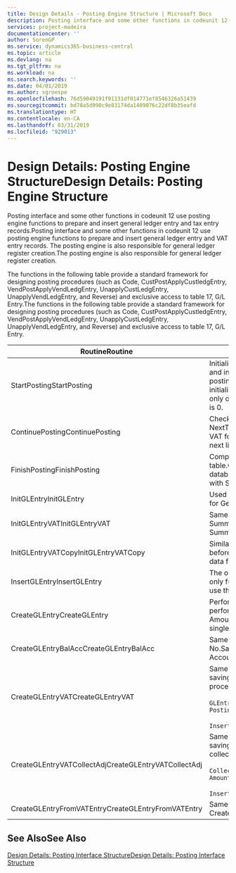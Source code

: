 ```yaml
---
title: Design Details - Posting Engine Structure | Microsoft Docs
description: Posting interface and some other functions in codeunit 12 use posting engine functions to prepare and insert general ledger entry and tax entry records. The posting engine is also responsible for general ledger register creation.
services: project-madeira
documentationcenter: ''
author: SorenGP
ms.service: dynamics365-business-central
ms.topic: article
ms.devlang: na
ms.tgt_pltfrm: na
ms.workload: na
ms.search.keywords: ''
ms.date: 04/01/2019
ms.author: sgroespe
ms.openlocfilehash: 76d59049191f91131df014771ef8546326a51439
ms.sourcegitcommit: bd78a5d990c9e83174da1409076c22df8b35eafd
ms.translationtype: HT
ms.contentlocale: en-CA
ms.lasthandoff: 03/31/2019
ms.locfileid: "929013"
---
```

# <a name="design-details-posting-engine-structure"></a><span data-ttu-id="cc79e-104">Design Details: Posting Engine Structure</span><span class="sxs-lookup"><span data-stu-id="cc79e-104">Design Details: Posting Engine Structure</span></span>
<span data-ttu-id="cc79e-105">Posting interface and some other functions in codeunit 12 use posting engine functions to prepare and insert general ledger entry and tax entry records.</span><span class="sxs-lookup"><span data-stu-id="cc79e-105">Posting interface and some other functions in codeunit 12 use posting engine functions to prepare and insert general ledger entry and VAT entry records.</span></span> <span data-ttu-id="cc79e-106">The posting engine is also responsible for general ledger register creation.</span><span class="sxs-lookup"><span data-stu-id="cc79e-106">The posting engine is also responsible for general ledger register creation.</span></span>  
  
 <span data-ttu-id="cc79e-107">The functions in the following table provide a standard framework for designing posting procedures (such as Code, CustPostApplyCustledgEntry, VendPostApplyVendLedgEntry, UnapplyCustLedgEntry, UnapplyVendLedgEntry, and Reverse) and exclusive access to table 17, G/L Entry.</span><span class="sxs-lookup"><span data-stu-id="cc79e-107">The functions in the following table provide a standard framework for designing posting procedures (such as Code, CustPostApplyCustledgEntry, VendPostApplyVendLedgEntry, UnapplyCustLedgEntry, UnapplyVendLedgEntry, and Reverse) and exclusive access to table 17, G/L Entry.</span></span>  
  
|<span data-ttu-id="cc79e-108">Routine</span><span class="sxs-lookup"><span data-stu-id="cc79e-108">Routine</span></span>|<span data-ttu-id="cc79e-109">Description</span><span class="sxs-lookup"><span data-stu-id="cc79e-109">Description</span></span>|  
|-------------|---------------------------------------|  
|<span data-ttu-id="cc79e-110">StartPosting</span><span class="sxs-lookup"><span data-stu-id="cc79e-110">StartPosting</span></span>|<span data-ttu-id="cc79e-111">Initializes posting buffer TempGLEntryBuf, locks G/L Entry and Tax Entry tables, and initializes Accounting Period, G/L Register, and Exchange Rate.</span><span class="sxs-lookup"><span data-stu-id="cc79e-111">Initializes posting buffer TempGLEntryBuf, locks G/L Entry and VAT Entry tables, and initializes Accounting Period, G/L Register, and Exchange Rate.</span></span> <span data-ttu-id="cc79e-112">Should be called only once, then NextEntryNo is 0.</span><span class="sxs-lookup"><span data-stu-id="cc79e-112">Should be called only once, then NextEntryNo is 0.</span></span>|  
|<span data-ttu-id="cc79e-113">ContinuePosting</span><span class="sxs-lookup"><span data-stu-id="cc79e-113">ContinuePosting</span></span>|<span data-ttu-id="cc79e-114">Checks and posts unrealized tax for previous transaction increment NextTransactionNo and prepares post of next line.</span><span class="sxs-lookup"><span data-stu-id="cc79e-114">Checks and posts unrealized VAT for previous transaction increment NextTransactionNo and prepares post of next line.</span></span>|  
|<span data-ttu-id="cc79e-115">FinishPosting</span><span class="sxs-lookup"><span data-stu-id="cc79e-115">FinishPosting</span></span>|<span data-ttu-id="cc79e-116">Completes posting by inserting G/L entries from temporary buffer into database table.</span><span class="sxs-lookup"><span data-stu-id="cc79e-116">Completes posting by inserting G/L entries from temporary buffer into database table.</span></span> <span data-ttu-id="cc79e-117">Always used together with StartPosting.</span><span class="sxs-lookup"><span data-stu-id="cc79e-117">Always used together with StartPosting.</span></span> <span data-ttu-id="cc79e-118">Checks for inconsistencies.</span><span class="sxs-lookup"><span data-stu-id="cc79e-118">Checks for inconsistencies.</span></span>|  
|<span data-ttu-id="cc79e-119">InitGLEntry</span><span class="sxs-lookup"><span data-stu-id="cc79e-119">InitGLEntry</span></span>|<span data-ttu-id="cc79e-120">Used to initialize new G/L entry for Gen. Jnl Line.</span><span class="sxs-lookup"><span data-stu-id="cc79e-120">Used to initialize new G/L entry for Gen. Jnl Line.</span></span> <span data-ttu-id="cc79e-121">Returns GLEntry as parameter.</span><span class="sxs-lookup"><span data-stu-id="cc79e-121">Returns GLEntry as parameter.</span></span>|  
|<span data-ttu-id="cc79e-122">InitGLEntryVAT</span><span class="sxs-lookup"><span data-stu-id="cc79e-122">InitGLEntryVAT</span></span>|<span data-ttu-id="cc79e-123">Same as InitGLEntry, but also assigns Bal. Account No. and SummarizeVAT.</span><span class="sxs-lookup"><span data-stu-id="cc79e-123">Same as InitGLEntry, but also assigns Bal. Account No. and SummarizeVAT.</span></span>|  
|<span data-ttu-id="cc79e-124">InitGLEntryVATCopy</span><span class="sxs-lookup"><span data-stu-id="cc79e-124">InitGLEntryVATCopy</span></span>|<span data-ttu-id="cc79e-125">Similar to InitGLEntryTax, but also copies posting groups data from Tax Entry before SummarizeTax.</span><span class="sxs-lookup"><span data-stu-id="cc79e-125">Similar to InitGLEntryVAT, but also copies posting groups data from VAT Entry before SummarizeVAT.</span></span>|  
|<span data-ttu-id="cc79e-126">InsertGLEntry</span><span class="sxs-lookup"><span data-stu-id="cc79e-126">InsertGLEntry</span></span>|<span data-ttu-id="cc79e-127">The only function that inserts G/L entry into global TempGLEntryBuf table.</span><span class="sxs-lookup"><span data-stu-id="cc79e-127">The only function that inserts G/L entry into global TempGLEntryBuf table.</span></span> <span data-ttu-id="cc79e-128">Always use this function for insert.</span><span class="sxs-lookup"><span data-stu-id="cc79e-128">Always use this function for insert.</span></span>|  
|<span data-ttu-id="cc79e-129">CreateGLEntry</span><span class="sxs-lookup"><span data-stu-id="cc79e-129">CreateGLEntry</span></span>|<span data-ttu-id="cc79e-130">Performs an InitGLEntry, assigns Additional Currency Amount, and then performs InsertGLEntry.</span><span class="sxs-lookup"><span data-stu-id="cc79e-130">Performs an InitGLEntry, assigns Additional Currency Amount, and then performs InsertGLEntry.</span></span> <span data-ttu-id="cc79e-131">Replaces several lines of code with a single function call.</span><span class="sxs-lookup"><span data-stu-id="cc79e-131">Replaces several lines of code with a single function call.</span></span>|  
|<span data-ttu-id="cc79e-132">CreateGLEntryBalAcc</span><span class="sxs-lookup"><span data-stu-id="cc79e-132">CreateGLEntryBalAcc</span></span>|<span data-ttu-id="cc79e-133">Same as CreateGLEntry, but also assigns Bal. Account Type and Bal. Account No.</span><span class="sxs-lookup"><span data-stu-id="cc79e-133">Same as CreateGLEntry, but also assigns Bal. Account Type and Bal. Account No.</span></span>|  
|<span data-ttu-id="cc79e-134">CreateGLEntryVAT</span><span class="sxs-lookup"><span data-stu-id="cc79e-134">CreateGLEntryVAT</span></span>|<span data-ttu-id="cc79e-135">Same as CreateGLEntry, but with additional processing for posting groups and saving to temporary Tax buffer:</span><span class="sxs-lookup"><span data-stu-id="cc79e-135">Same as CreateGLEntry, but with additional processing for posting groups and saving to temporary VAT buffer:</span></span><br /><br /> `GLEntry.CopyPostingGroupsFromDtldCVBuf(DtldCVLedgEntryBuf,GenJnlLine."Gen. Posting Type");`<br /><br /> `InsertVATEntriesFromTemp(DtldCVLedgEntryBuf,GLEntry);`|  
|<span data-ttu-id="cc79e-136">CreateGLEntryVATCollectAdj</span><span class="sxs-lookup"><span data-stu-id="cc79e-136">CreateGLEntryVATCollectAdj</span></span>|<span data-ttu-id="cc79e-137">Same as CreateGLEntry, but with additional collection of adjustments and saving to temporary Tax buffer:</span><span class="sxs-lookup"><span data-stu-id="cc79e-137">Same as CreateGLEntry, but with additional collection of adjustments and saving to temporary VAT buffer:</span></span><br /><br /> `CollectAdjustment(AdjAmount,GLEntry.Amount,GLEntry."Additional-Currency Amount",OriginalDateSet);`<br /><br /> `InsertVATEntriesFromTemp(DtldCVLedgEntryBuf,GLEntry);`|  
|<span data-ttu-id="cc79e-138">CreateGLEntryFromVATEntry</span><span class="sxs-lookup"><span data-stu-id="cc79e-138">CreateGLEntryFromVATEntry</span></span>|<span data-ttu-id="cc79e-139">Same as CreateGLEntry, but also copies posting groups from Tax entry.</span><span class="sxs-lookup"><span data-stu-id="cc79e-139">Same as CreateGLEntry, but also copies posting groups from VAT entry.</span></span>|  
  
## <a name="see-also"></a><span data-ttu-id="cc79e-140">See Also</span><span class="sxs-lookup"><span data-stu-id="cc79e-140">See Also</span></span>  
 [<span data-ttu-id="cc79e-141">Design Details: Posting Interface Structure</span><span class="sxs-lookup"><span data-stu-id="cc79e-141">Design Details: Posting Interface Structure</span></span>](design-details-posting-interface-structure.md)